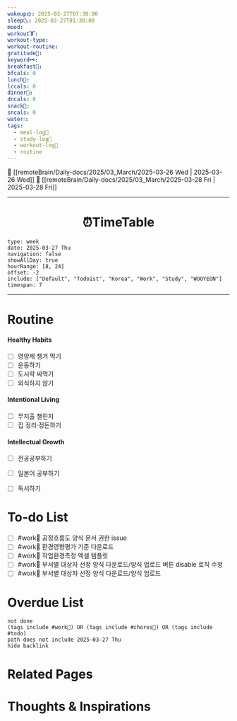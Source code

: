 ```yaml
---
wakeup🌞: 2025-03-27T07:30:00
sleep🌜: 2025-03-27T01:30:00
mood: 
workout🏋️: 
workout-type: 
workout-routine: 
gratitude🙏: 
keyword🗝️: 
breakfast🍳: 
bfcals: 0
lunch🍚: 
lccals: 0
dinner🥗: 
dncals: 0
snack🍬: 
sncals: 0
water💧: 
tags:
  - meal-log📝
  - study-log📓
  - workout-log💪
  - routine
---
```


🔺 [[remoteBrain/Daily-docs/2025/03_March/2025-03-26 Wed | 2025-03-26 Wed]]
🔻 [[remoteBrain/Daily-docs/2025/03_March/2025-03-28 Fri | 2025-03-28 Fri]]
___
<h1> <center>⏰TimeTable </center> </h1>

```gEvent
type: week
date: 2025-03-27 Thu
navigation: false
showAllDay: true
hourRange: [8, 24]
offset: -2
include: ["Default", "Todoist", "Korea", "Work", "Study", "WOOYEON"]
timespan: 7
```

--- 


# Routine 

####  Healthy Habits
- [ ] 영양제 챙겨 먹기
- [ ] 운동하기
- [ ] 도시락 싸먹기 
- [ ] 외식하지 않기 

####  Intentional Living 
- [ ] 무지출 챌린지 
- [ ] 집 정리·정돈하기

#### Intellectual Growth
- [ ] 전공공부하기
- [ ] 일본어 공부하기
- [ ] 독서하기



# To-do List

- [ ] #work💼 공정흐름도 양식 문서 권한 issue
- [ ] #work💼 환경영향평가 기준 다운로드
- [ ] #work💼 작업환경측정 엑셀 템플릿
- [ ] #work💼 부서별 대상자 선정 양식 다운로드/양식 업로드 버튼 disable 로직 수정
- [ ] #work💼 부서별 대상자 선정 양식 다운로드/양식 업로드

# Overdue List
```tasks
not done
(tags include #work💼) OR (tags include #chores🧺) OR (tags include #todo)
path does not include 2025-03-27 Thu
hide backlink
```

# Related Pages



# Thoughts & Inspirations

